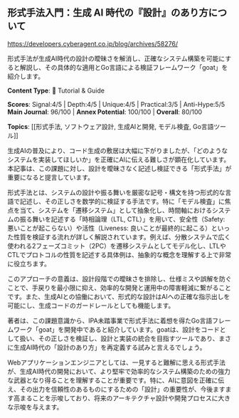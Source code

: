 ## 形式手法入門：生成 AI 時代の『設計』のあり方について

https://developers.cyberagent.co.jp/blog/archives/58276/

形式手法が生成AI時代の設計の曖昧さを解消し、正確なシステム構築を可能にすると解説し、その具体的な適用とGo言語による検証フレームワーク「goat」を紹介します。

**Content Type**: 📖 Tutorial & Guide

**Scores**: Signal:4/5 | Depth:4/5 | Unique:4/5 | Practical:3/5 | Anti-Hype:5/5
**Main Journal**: 96/100 | **Annex Potential**: 100/100 | **Overall**: 80/100

**Topics**: [[形式手法, ソフトウェア設計, 生成AIと開発, モデル検査, Go言語ツール]]

生成AIの普及により、コード生成の敷居は大幅に下がりましたが、「どのようなシステムを実装してほしいか」を正確にAIに伝える難しさが顕在化しています。本記事は、この課題に対し、設計を曖昧さなく記述し検証できる「形式手法」が重要になると提言しています。

形式手法とは、システムの設計や振る舞いを厳密な記号・構文を持つ形式的な言語で記述し、その正しさを数学的に検証する手法です。特に「モデル検査」に焦点を当て、システムを「遷移システム」として抽象化し、時間軸におけるシステムの振る舞いを記述する「時相論理（LTL, CTL）」を用いて、安全性（Safety: 悪いことが起こらない）や活性（Liveness: 良いことが最終的に起こる）といった性質を検証する流れが詳しく解説されています。例えば、分散システムで広く使われる2フェーズコミット（2PC）を遷移システムとしてモデル化し、LTLやCTLでプロトコルの性質を記述する具体例は、抽象的な概念を理解する上で非常に役立ちます。

このアプローチの意義は、設計段階での曖昧さを排除し、仕様ミスや誤解を防ぐことで、手戻りを最小限に抑え、効率的な開発と運用中の障害軽減に繋がることです。また、生成AIとの協働において、形式的な設計はAIへの正確な指示出しを可能にし、生成コードのガードレールとしても機能します。

著者は、この課題意識から、IPA未踏事業で形式手法に着想を得たGo言語フレームワーク「goat」を開発中であると紹介しています。goatは、設計をコードとして扱い、その正しさを検証し、設計と実装の統合を目指すツールであり、まさに生成AI時代の「設計のあり方」を再定義する試みと言えるでしょう。

Webアプリケーションエンジニアとしては、一見すると難解に思える形式手法が、生成AI時代の開発において、より堅牢で効率的なシステム構築のための強力な武器となり得ることを理解することが重要です。特に、AIに意図を正確に伝え、その出力を信頼性のあるものにするための「設計」の重要性が、今後ますます高まることを示唆しており、将来のアーキテクチャ設計や開発プロセスに大きな示唆を与えます。